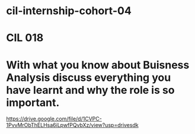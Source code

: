 # cil-internship-cohort-04
# CIL 018

# With what you know about Buisness Analysis discuss everything you have learnt and why the role is so important.
https://drive.google.com/file/d/1CVPC-1PvvMrObThELHsa6iLpwfPQvbXz/view?usp=drivesdk

